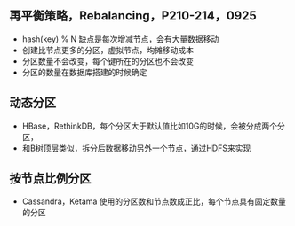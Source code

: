 ## 再平衡策略，Rebalancing，P210-214，0925
- hash(key) % N 缺点是每次增减节点，会有大量数据移动
- 创建比节点更多的分区，虚拟节点，均摊移动成本
- 分区数量不会改变，每个键所在的分区也不会改变
- 分区的数量在数据库搭建的时候确定

## 动态分区
- HBase，RethinkDB，每个分区大于默认值比如10G的时候，会被分成两个分区，
- 和B树顶层类似，拆分后数据移动另外一个节点，通过HDFS来实现

## 按节点比例分区
- Cassandra，Ketama 使用的分区数和节点数成正比，每个节点具有固定数量的分区
